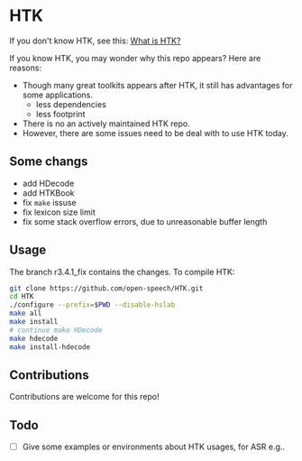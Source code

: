 # HTK 

If you don't know HTK, see this: [What is HTK?](http://htk.eng.cam.ac.uk/)

If you know HTK, you may wonder why this repo appears? Here are reasons:

- Though many great toolkits appears after HTK, it still has advantages for some applications.
  - less dependencies
  - less footprint 
- There is no an actively maintained HTK repo.
- However, there are some issues need to be deal with to use HTK today.



## Some changs

- add HDecode
- add HTKBook
- fix `make` issuse
- fix lexicon size limit
- fix some stack overflow errors, due to unreasonable buffer length


## Usage

The branch r3.4.1_fix contains the changes. To compile HTK:
```bash
git clone https://github.com/open-speech/HTK.git
cd HTK
./configure --prefix=$PWD --disable-hslab
make all
make install
# continue make HDecode
make hdecode
make install-hdecode
```


## Contributions

Contributions are welcome for this repo!


## Todo

- [ ] Give some examples or environments about HTK usages, for ASR e.g..